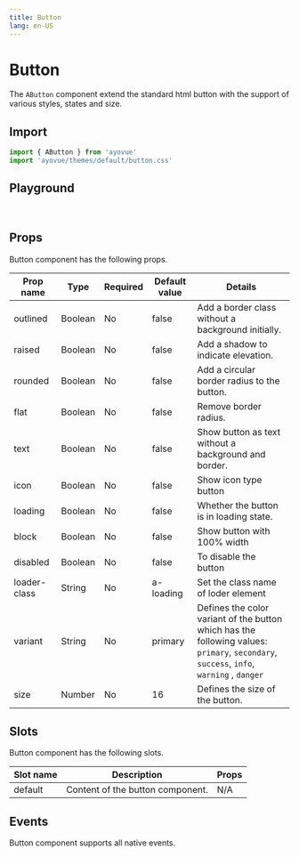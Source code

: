 ```yaml
---
title: Button
lang: en-US
---
```


<script setup lang="ts">
import { AButton} from '../../src/'
import { AButtonMeta } from '../../src/components/AButton/AButton.meta'
import PG from '../../src/playground/PG.vue'
</script>

# Button

The <code>AButton</code> component extend the standard html button with the support of various styles, states and size.

## Import

```js
import { AButton } from 'ayovue'
import 'ayovue/themes/default/button.css'
```

## Playground

<br />

  <div>
    <PG :comp="AButton" :comp-meta="AButtonMeta"></PG>
  </div>

## Props

Button component has the following props.

| Prop name    | Type    | Required | Default value | Details                                                                                                                                                                                                        |
| ------------ | ------- | -------- | ------------- | -------------------------------------------------------------------------------------------------------------------------------------------------------------------------------------------------------------- |
| outlined     | Boolean | No       | false         | Add a border class without a background initially.                                                                                                                                                             |
| raised       | Boolean | No       | false         | Add a shadow to indicate elevation.                                                                                                                                                                            |
| rounded      | Boolean | No       | false         | Add a circular border radius to the button.                                                                                                                                                                    |
| flat         | Boolean | No       | false         | Remove border radius.                                                                                                                                                                                          |
| text         | Boolean | No       | false         | Show button as text without a background and border.                                                                                                                                                           |
| icon         | Boolean | No       | false         | Show icon type button                                                                                                                                                                                          |
| loading      | Boolean | No       | false         | Whether the button is in loading state.                                                                                                                                                                        |
| block        | Boolean | No       | false         | Show button with 100% width                                                                                                                                                                                    |
| disabled     | Boolean | No       | false         | To disable the button                                                                                                                                                                                          |
| loader-class | String  | No       | a-loading     | Set the class name of loder element                                                                                                                                                                            |
| variant      | String  | No       | primary       | Defines the color variant of the button which has the following values: <br> <code>primary</code>, <code>secondary</code>, <code>success</code>, <code>info</code>, <code>warning</code> , <code>danger</code> |
| size         | Number  | No       | 16            | Defines the size of the button.                                                                                                                                                                                |

## Slots

Button component has the following slots.

| Slot name | Description                      | Props |
| --------- | -------------------------------- | ----- |
| default   | Content of the button component. | N/A   |

## Events

Button component supports all native events.
